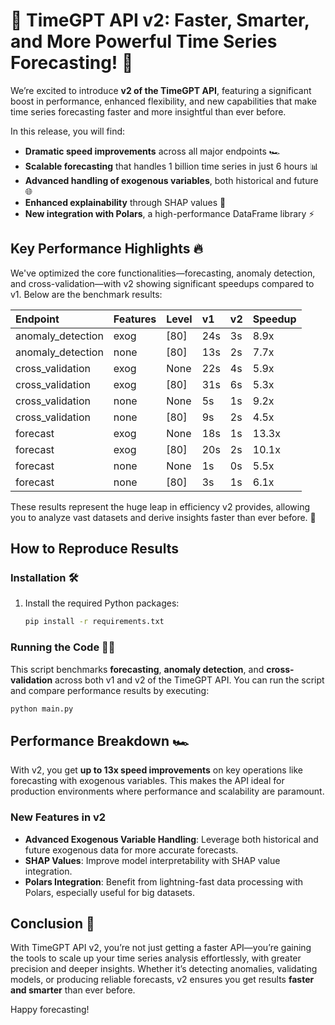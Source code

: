 # 🚀 TimeGPT API v2: Faster, Smarter, and More Powerful Time Series Forecasting! 🚀

We’re excited to introduce **v2 of the TimeGPT API**, featuring a significant boost in performance, enhanced flexibility, and new capabilities that make time series forecasting faster and more insightful than ever before.

In this release, you will find:
- **Dramatic speed improvements** across all major endpoints 🏎️
- **Scalable forecasting** that handles 1 billion time series in just 6 hours 📊
- **Advanced handling of exogenous variables**, both historical and future 🌐
- **Enhanced explainability** through SHAP values 🧠
- **New integration with Polars**, a high-performance DataFrame library ⚡

## Key Performance Highlights 🔥

We've optimized the core functionalities—forecasting, anomaly detection, and cross-validation—with v2 showing significant speedups compared to v1. Below are the benchmark results:

| Endpoint          | Features   | Level   | v1   | v2   | Speedup   |
|:------------------|:-----------|:--------|:-----|:-----|:----------|
| anomaly_detection | exog       | [80]    | 24s  | 3s   | 8.9x      |
| anomaly_detection | none       | [80]    | 13s  | 2s   | 7.7x      |
| cross_validation  | exog       | None    | 22s  | 4s   | 5.9x      |
| cross_validation  | exog       | [80]    | 31s  | 6s   | 5.3x      |
| cross_validation  | none       | None    | 5s   | 1s   | 9.2x      |
| cross_validation  | none       | [80]    | 9s   | 2s   | 4.5x      |
| forecast          | exog       | None    | 18s  | 1s   | 13.3x     |
| forecast          | exog       | [80]    | 20s  | 2s   | 10.1x     |
| forecast          | none       | None    | 1s   | 0s   | 5.5x      |
| forecast          | none       | [80]    | 3s   | 1s   | 6.1x      |

These results represent the huge leap in efficiency v2 provides, allowing you to analyze vast datasets and derive insights faster than ever before. 🚀

## How to Reproduce Results

### Installation 🛠️

1. Install the required Python packages:
   ```bash
   pip install -r requirements.txt
   ```

### Running the Code 🏃‍♀️

This script benchmarks **forecasting**, **anomaly detection**, and **cross-validation** across both v1 and v2 of the TimeGPT API. You can run the script and compare performance results by executing:

```bash
python main.py
```

## Performance Breakdown 🏎️

With v2, you get **up to 13x speed improvements** on key operations like forecasting with exogenous variables. This makes the API ideal for production environments where performance and scalability are paramount.

### New Features in v2

- **Advanced Exogenous Variable Handling**: Leverage both historical and future exogenous data for more accurate forecasts.
- **SHAP Values**: Improve model interpretability with SHAP value integration.
- **Polars Integration**: Benefit from lightning-fast data processing with Polars, especially useful for big datasets. 

## Conclusion 🚀

With TimeGPT API v2, you’re not just getting a faster API—you’re gaining the tools to scale up your time series analysis effortlessly, with greater precision and deeper insights. Whether it’s detecting anomalies, validating models, or producing reliable forecasts, v2 ensures you get results **faster and smarter** than ever before.

Happy forecasting! 
